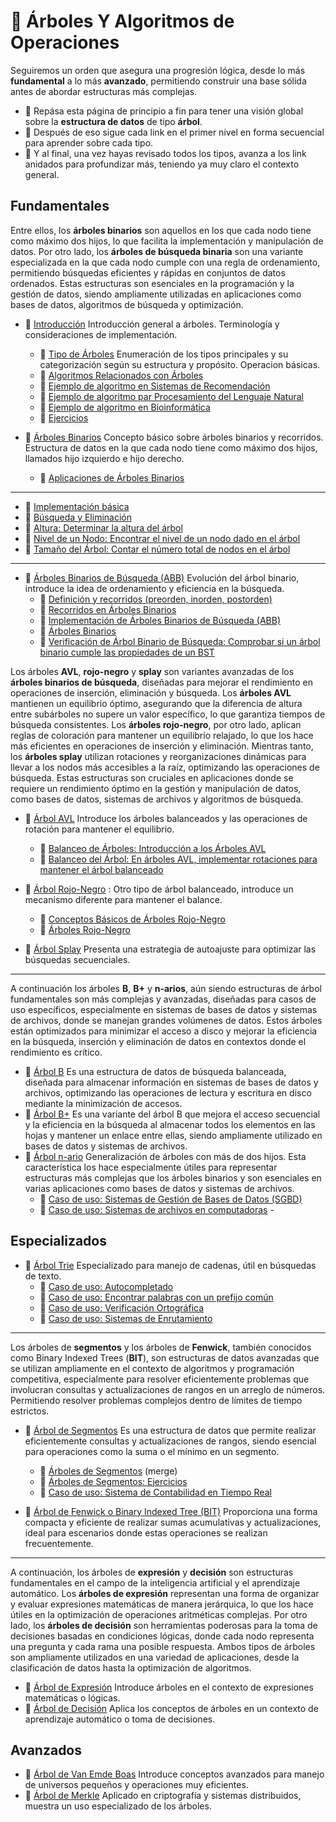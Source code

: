 # :file_folder: Árboles Y Algoritmos de Operaciones

Seguiremos un orden que asegura una progresión lógica, desde lo más **fundamental** a lo más **avanzado**, permitiendo construir una base sólida antes de abordar estructuras más complejas.  
- :file_folder: Repása esta página de principio a fin para tener una visión global sobre la **estructura de datos** de tipo **árbol**.
- :ledger: Después de eso sigue cada link en el primer nivel  en forma secuencial para aprender sobre cada tipo.   
- :page_with_curl: Y al final, una vez hayas revisado todos los tipos, avanza a los link anidados para profundizar más, teniendo ya muy claro el contexto general.

## Fundamentales

Entre ellos, los **árboles binarios** son aquellos en los que cada nodo tiene como máximo dos hijos, lo que facilita la implementación y manipulación de datos. Por otro lado, los **árboles de búsqueda binaria** son una variante especializada en la que cada nodo cumple con una regla de ordenamiento, permitiendo búsquedas eficientes y rápidas en conjuntos de datos ordenados. Estas estructuras son esenciales en la programación y la gestión de datos, siendo ampliamente utilizadas en aplicaciones como bases de datos, algoritmos de búsqueda y optimización.

- :ledger: [Introducción](../notebook/arboles/introduccion.ipynb) Introducción general a árboles. Terminología y consideraciones de implementación.
  - :page_with_curl: [Tipo de Árboles](../notebook/arboles/tipos-de-arboles.ipynb) Enumeración de los tipos principales y su categorización según su estructura y propósito. Operacion básicas.
  - :page_with_curl: [Algoritmos Relacionados con Árboles](../notebook/arboles/algoritmos-relacionados-con-arboles.ipynb)
  - :page_with_curl: [Ejemplo de algoritmo en Sistemas de Recomendación](../notebook/arboles/ejemplo-de-algoritmo-en-sistemas-de-recomendacion.ipynb)
  - :page_with_curl: [Ejemplo de algoritmo par Procesamiento del Lenguaje Natural](../notebook/arboles/ejemplo-de-algoritmo-par-procesamiento-del-lenguaje-natural.ipynb)
  - :page_with_curl: [Ejemplo de algoritmo en Bioinformática](../notebook/arboles/ejemplo-de-algoritmo-en-bioinformatica.ipynb)
  - :page_with_curl: [Ejercicios](/notebook/arboles/ejercicios.ipynb)  

- :ledger: [Árboles Binarios](../notebook/arboles/arbol-binario.ipynb) Concepto básico sobre árboles binarios y recorridos. Estructura de datos en la que cada nodo tiene como máximo dos hijos, llamados  hijo izquierdo e hijo derecho.
  - :page_with_curl: [Aplicaciones de Árboles Binarios](/notebook/arboles/aplicaciones-arboles-binarios.ipynb)  

---
  - :page_with_curl: [Implementación básica](/notebook/implementacion-de-arboles/trees-metodos-basicos.ipynb)  
  - :page_with_curl: [Búsqueda y Eliminación](/notebook/implementacion-de-arboles/trees-busqueda-y-eliminacion.ipynb)  
  - :page_with_curl: [Altura: Determinar la altura del árbol](/notebook/implementacion-de-arboles/altura-determinar-la-altura-del-arbol.ipynb)  
  - :page_with_curl: [Nivel de un Nodo: Encontrar el nivel de un nodo dado en el árbol](/notebook/implementacion-de-arboles/nivel-de-un-nodo-encontrar-el-nivel-de-un-nodo-dado-en-el-arbol.ipynb)  
  - :page_with_curl: [Tamaño del Árbol: Contar el número total de nodos en el árbol](/notebook/implementacion-de-arboles/tamanno-del-arbol-contar-el-numero-total-de-nodos-en-el-arbol.ipynb)  

---

- :ledger: [Árboles Binarios de Búsqueda (ABB)](../notebook/arboles/arbol-binario-de-busqueda-abb.ipynb)  Evolución del árbol binario, introduce la idea de ordenamiento y eficiencia en la búsqueda.
  - :page_with_curl: [Definición y recorridos (preorden, inorden, postorden)](/notebook/implementacion-de-arboles/arboles-binarios-definicion-y-recorridos-preorden-inorden-postorden.ipynb)  
  - :page_with_curl: [Recorridos en Árboles Binarios](/notebook/algoritmos-de-arboles/recorridos-en-arboles-binarios.ipynb)  
  - :page_with_curl: [Implementación de Árboles Binarios de Búsqueda (ABB)](/notebook/algoritmos-de-arboles-arboles-binarios-de-busqueda/implementacion-de-arboles-binarios-de-busqueda-abb.ipynb)  
  - :page_with_curl: [Árboles Binarios](/notebook/algoritmos-de-arboles/arboles-binarios.ipynb)  
  - :page_with_curl: [Verificación de Árbol Binario de Búsqueda: Comprobar si un árbol binario cumple las propiedades de un BST](/notebook/implementacion-de-arboles/verificacion-de-arbol-binario-de-busqueda-comprobar-si-un-arbol-binario-cumple-las-propiedades-de-un-bst.ipynb)  

Los árboles **AVL**, **rojo-negro** y **splay** son variantes avanzadas de los **árboles binarios de búsqueda**, diseñadas para mejorar el rendimiento en operaciones de inserción, eliminación y búsqueda. Los **árboles AVL** mantienen un equilibrio óptimo, asegurando que la diferencia de altura entre subárboles no supere un valor específico, lo que garantiza tiempos de búsqueda consistentes. Los **árboles rojo-negro**, por otro lado, aplican reglas de coloración para mantener un equilibrio relajado, lo que los hace más eficientes en operaciones de inserción y eliminación. Mientras tanto, los **árboles splay** utilizan rotaciones y reorganizaciones dinámicas para llevar a los nodos más accesibles a la raíz, optimizando las operaciones de búsqueda. Estas estructuras son cruciales en aplicaciones donde se requiere un rendimiento óptimo en la gestión y manipulación de datos, como bases de datos, sistemas de archivos y algoritmos de búsqueda.

- :ledger: [Árbol AVL](../notebook/arboles/arbol-avl.ipynb)  Introduce los árboles balanceados y las operaciones de rotación para mantener el equilibrio.
  - :page_with_curl: [Balanceo de Árboles: Introducción a los Árboles AVL](/notebook/algoritmos-de-arboles-arboles-binarios-de-busqueda/balanceo-de-arboles-introduccion-a-los-arboles-av.ipynb)  
  - :page_with_curl: [Balanceo del Árbol: En árboles AVL, implementar rotaciones para mantener el árbol balanceado](/notebook/implementacion-de-arboles/balanceo-del-arbol-en-arboles-avl-implementar-rotaciones-para-mantener-el-arbol-balanceado.ipynb)  

- :ledger: [Árbol Rojo-Negro](../notebook/arboles/arbol-rojo-negro.ipynb) : Otro tipo de árbol balanceado, introduce un mecanismo diferente para mantener el balance.
  - :page_with_curl: [Conceptos Básicos de Árboles Rojo-Negro](/notebook/algoritmos-de-arboles-arboles-especializados/conceptos-basicos-de-arboles-rojo-negro.ipynb)  
  - :page_with_curl: [Árboles Rojo-Negro](/notebook/implementacion-de-arboles/arboles-rojo-negro.ipynb)  

- :ledger: [Árbol Splay](../notebook/arboles/arbol-splay.ipynb) Presenta una estrategia de autoajuste para optimizar las búsquedas secuenciales.

---

A continuación los árboles **B**, **B+** y **n-arios**, aún siendo estructuras de árbol fundamentales son más complejas y avanzadas, diseñadas para casos de uso específicos, especialmente en sistemas de bases de datos y sistemas de archivos, donde se manejan grandes volúmenes de datos. Estos árboles están optimizados para minimizar el acceso a disco y mejorar la eficiencia en la búsqueda, inserción y eliminación de datos en contextos donde el rendimiento es crítico.

- :ledger: [Árbol B](../notebook/arboles/arbol-b.ipynb) Es una estructura de datos de búsqueda balanceada, diseñada para almacenar información en sistemas de bases de datos y archivos, optimizando las operaciones de lectura y escritura en disco mediante la minimización de accesos. 
- :ledger: [Árbol B+](../notebook/arboles/arbol-b+.ipynb) Es una variante del árbol B que mejora el acceso secuencial y la eficiencia en la búsqueda al almacenar todos los elementos en las hojas y mantener un enlace entre ellas, siendo ampliamente utilizado en bases de datos y sistemas de archivos.
- :ledger: [Árbol n-ario](../notebook/arboles/arbol-n-ario.ipynb) Generalización de árboles con más de dos hijos. Esta característica los hace especialmente útiles para representar estructuras más complejas que los árboles binarios y son esenciales en varias aplicaciones como bases de datos y sistemas de archivos.
  - :page_with_curl: [Caso de uso: Sistemas de Gestión de Bases de Datos (SGBD)](/notebook/estructuras-de-datos-avanzadas/caso-de-uso-sistemas-de-gestion-de-bases-de-datos-sgbd.ipynb)  
  - :page_with_curl: [Caso de uso: Sistemas de archivos en computadoras](/notebook/estructuras-de-datos-avanzadas/caso-de-uso-sistemas-de-archivos-en-computadoras.ipynb)  - 


## Especializados

- :ledger: [Árbol Trie](../notebook/arboles/arbol-trie.ipynb)  Especializado para manejo de cadenas, útil en búsquedas de texto.
  - :page_with_curl: [Caso de uso: Autocompletado](/notebook/estructuras-de-datos-avanzadas/caso-de-uso-autocompletado.ipynb)  
  - :page_with_curl: [Caso de uso: Encontrar palabras con un prefijo común](/notebook/estructuras-de-datos-avanzadas/encontrar-palabras-con-un-prefijo-comun.ipynb)  
  - :page_with_curl: [Caso de uso: Verificación Ortográfica](/notebook/estructuras-de-datos-avanzadas/caso-de-uso-verificacion-ortografica.ipynb)  
  - :page_with_curl: [Caso de uso: Sistemas de Enrutamiento](/notebook/estructuras-de-datos-avanzadas/caso-de-uso-sistemas-de-enrutamiento.ipynb)

---

Los árboles de **segmentos** y los árboles de **Fenwick**, también conocidos como Binary Indexed Trees (**BIT**), son estructuras de datos avanzadas que se utilizan ampliamente en el contexto de algoritmos y programación competitiva, especialmente para resolver eficientemente problemas que involucran consultas y actualizaciones de rangos en un arreglo de números. Permitiendo resolver problemas complejos dentro de límites de tiempo estrictos.

- :ledger: [Árbol de Segmentos](../notebook/arboles/arbol-de-segmentos.ipynb)  Es una estructura de datos que permite realizar eficientemente consultas y actualizaciones de rangos, siendo esencial para operaciones como la suma o el mínimo en un segmento.
  - :page_with_curl: [Árboles de Segmentos](/notebook/implementacion-de-arboles/arboles-de-segmentos.ipynb) (merge)  
  - :page_with_curl: [Árboles de Segmentos: Ejercicios](/notebook/implementacion-de-arboles/arboles-de-segmentos-ejercicios.ipynb)  
  - :page_with_curl: [Caso de uso: Sistema de Contabilidad en Tiempo Real](/notebook/estructuras-de-datos-avanzadas/caso-de-uso-sistema-de-contabilidad-en-tiempo-real.ipynb)  

- :ledger: [Árbol de Fenwick o Binary Indexed Tree (BIT)](../notebook/arboles/arbol-de-fenwick-o-binary-indexed-tree-bit.ipynb) Proporciona una forma compacta y eficiente de realizar sumas acumulativas y actualizaciones, ideal para escenarios donde estas operaciones se realizan frecuentemente.

---

A continuación, los árboles de **expresión** y **decisión** son estructuras fundamentales en el campo de la inteligencia artificial y el aprendizaje automático. Los **árboles de expresión** representan una forma de organizar y evaluar expresiones matemáticas de manera jerárquica, lo que los hace útiles en la optimización de operaciones aritméticas complejas. Por otro lado, los **árboles de decisión** son herramientas poderosas para la toma de decisiones basadas en condiciones lógicas, donde cada nodo representa una pregunta y cada rama una posible respuesta. Ambos tipos de árboles son ampliamente utilizados en una variedad de aplicaciones, desde la clasificación de datos hasta la optimización de algoritmos.

- :ledger: [Árbol de Expresión](../notebook/arboles/arbol-de-expresion.ipynb) Introduce árboles en el contexto de expresiones matemáticas o lógicas.
- :ledger: [Árbol de Decisión](../notebook/arboles/arbol-de-decision.ipynb) Aplica los conceptos de árboles en un contexto de aprendizaje automático o toma de decisiones.

## Avanzados

- :ledger: [Árbol de Van Emde Boas](../notebook/arboles/arbol-de-van-emde-boas.ipynb)  Introduce conceptos avanzados para manejo de universos pequeños y operaciones muy eficientes.
- :ledger: [Árbol de Merkle](../notebook/arboles/arbol-de-merkle.ipynb)  Aplicado en criptografía y sistemas distribuidos, muestra un uso especializado de los árboles.